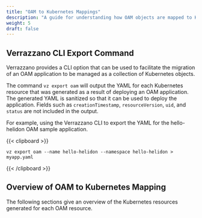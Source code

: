 ```yaml
---
title: "OAM to Kubernetes Mappings"
description: "A guide for understanding how OAM objects are mapped to Kubernetes objects"
weight: 5
draft: false
---
```


## Verrazzano CLI Export Command

Verrazzano provides a CLI option that can be used to facilitate the migration of an OAM application to be managed as a collection of Kubernetes objects.

The command `vz export oam` will output the YAML for each Kubernetes resource that was generated as a result of deploying an OAM application.  The generated YAML is sanitized so that it can be used to deploy the application.  Fields such as `creationTimestamp`, `resourceVersion`, `uid`, and `status` are not included in the  output.

For example, using the Verrazzano CLI to export the YAML for the hello-helidon OAM sample application.

{{< clipboard >}}
<div class="highlight">

```
vz export oam --name hello-helidon --namespace hello-helidon > myapp.yaml
```
</div>
{{< /clipboard >}}

## Overview of OAM to Kubernetes Mapping

The following sections give an overview of the Kubernetes resources generated for each OAM resource.